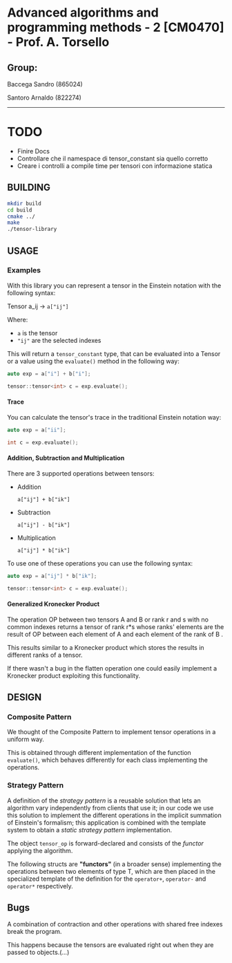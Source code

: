 # Advanced algorithms and programming methods - 2 [CM0470] - Prof. A. Torsello

## Group:

Baccega Sandro (865024)

Santoro Arnaldo (822274)

---

# TODO

- Finire Docs
- Controllare che il namespace di tensor_constant sia quello corretto
- Creare i controlli a compile time per tensori con informazione statica

## BUILDING

```bash
mkdir build
cd build
cmake ../
make
./tensor-library
```

## USAGE

### Examples

With this library you can represent a tensor in the Einstein notation with the following syntax:

Tensor a_ij -> `a["ij"]`

Where:

- `a` is the tensor
- `"ij"` are the selected indexes

This will return a `tensor_constant` type, that can be evaluated into a Tensor or a value using the `evaluate()` method in the following way:

```c++
auto exp = a["i"] + b["i"];

tensor::tensor<int> c = exp.evaluate();
```

#### Trace

You can calculate the tensor's trace in the traditional Einstein notation way:

```c++
auto exp = a["ii"];

int c = exp.evaluate();
```

#### Addition, Subtraction and Multiplication

There are 3 supported operations between tensors:

- Addition

  `a["ij"] + b["ik"]`

- Subtraction

  `a["ij"] - b["ik"]`

- Multiplication

  `a["ij"] * b["ik"]`

To use one of these operations you can use the following syntax:

```c++
auto exp = a["ij"] * b["ik"];

tensor::tensor<int> c = exp.evaluate();
```

<!-- Already done in the intro #### Conversion -->

#### Generalized Kronecker Product

The operation OP between two tensors A and B or rank r and s with no common indexes returns a tensor of rank r\*s whose ranks' elements are the result of OP between each element of A and each element of the rank of B .

This results similar to a Kronecker product which stores the results in different ranks of a tensor.

If there wasn't a bug in the flatten operation one could easily implement a Kronecker product exploiting this functionality.

## DESIGN

### Composite Pattern

We thought of the Composite Pattern to implement tensor operations in a uniform way.

This is obtained through different implementation of the function `evaluate()`, which behaves differently for each class implementing the operations.

### Strategy Pattern

A definition of the _strategy pattern_ is a reusable solution that lets an algorithm vary independently from clients that use it; in our code we use this solution to implement the different operations in the implicit summation of Einstein's formalism; this application is combined with the template system to obtain a _static strategy pattern_ implementation.

The object `tensor_op` is forward-declared and consists of the _functor_ applying the algorithm.

The following structs are **"functors"** (in a broader sense) implementing the operations between two elements of type T, which are then placed in the specialized template of the definition for the `operator+`, `operator-` and `operator*` respectively.

## Bugs

A combination of contraction and other operations with shared free indexes break the program.

This happens because the tensors are evaluated right out when they are passed to objects.(...)
